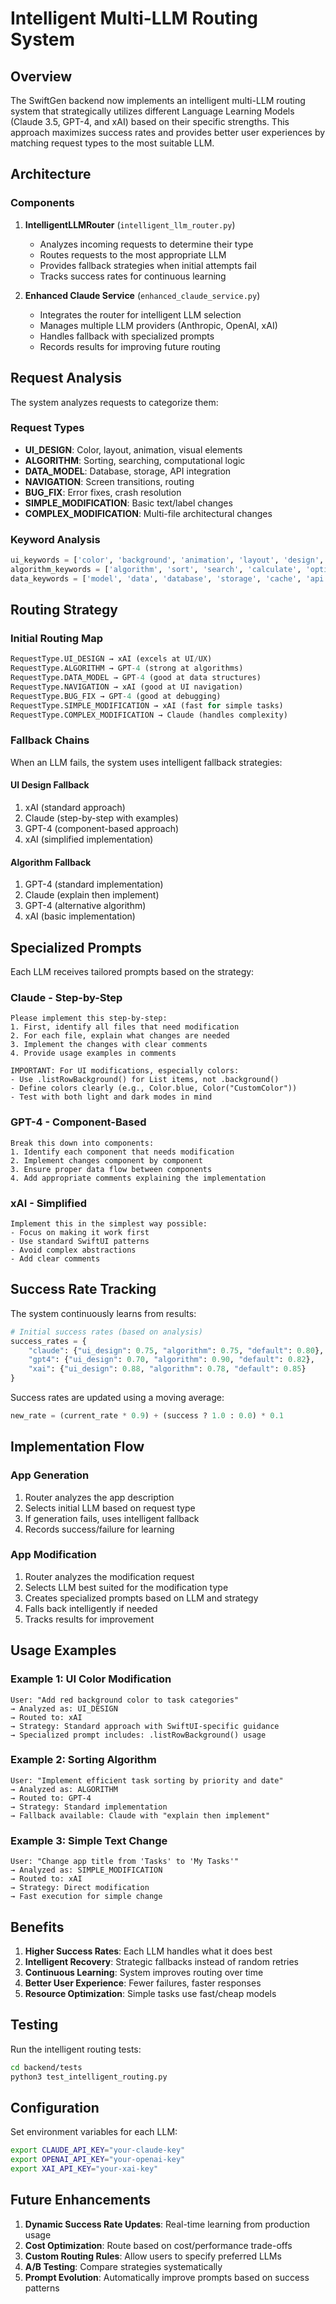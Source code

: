 # Intelligent Multi-LLM Routing System

## Overview

The SwiftGen backend now implements an intelligent multi-LLM routing system that strategically utilizes different Language Learning Models (Claude 3.5, GPT-4, and xAI) based on their specific strengths. This approach maximizes success rates and provides better user experiences by matching request types to the most suitable LLM.

## Architecture

### Components

1. **IntelligentLLMRouter** (`intelligent_llm_router.py`)
   - Analyzes incoming requests to determine their type
   - Routes requests to the most appropriate LLM
   - Provides fallback strategies when initial attempts fail
   - Tracks success rates for continuous learning

2. **Enhanced Claude Service** (`enhanced_claude_service.py`)
   - Integrates the router for intelligent LLM selection
   - Manages multiple LLM providers (Anthropic, OpenAI, xAI)
   - Handles fallback with specialized prompts
   - Records results for improving future routing

## Request Analysis

The system analyzes requests to categorize them:

### Request Types
- **UI_DESIGN**: Color, layout, animation, visual elements
- **ALGORITHM**: Sorting, searching, computational logic
- **DATA_MODEL**: Database, storage, API integration
- **NAVIGATION**: Screen transitions, routing
- **BUG_FIX**: Error fixes, crash resolution
- **SIMPLE_MODIFICATION**: Basic text/label changes
- **COMPLEX_MODIFICATION**: Multi-file architectural changes

### Keyword Analysis
```python
ui_keywords = ['color', 'background', 'animation', 'layout', 'design', 'theme', ...]
algorithm_keywords = ['algorithm', 'sort', 'search', 'calculate', 'optimize', ...]
data_keywords = ['model', 'data', 'database', 'storage', 'cache', 'api', ...]
```

## Routing Strategy

### Initial Routing Map
```python
RequestType.UI_DESIGN → xAI (excels at UI/UX)
RequestType.ALGORITHM → GPT-4 (strong at algorithms)
RequestType.DATA_MODEL → GPT-4 (good at data structures)
RequestType.NAVIGATION → xAI (good at UI navigation)
RequestType.BUG_FIX → GPT-4 (good at debugging)
RequestType.SIMPLE_MODIFICATION → xAI (fast for simple tasks)
RequestType.COMPLEX_MODIFICATION → Claude (handles complexity)
```

### Fallback Chains

When an LLM fails, the system uses intelligent fallback strategies:

#### UI Design Fallback
1. xAI (standard approach)
2. Claude (step-by-step with examples)
3. GPT-4 (component-based approach)
4. xAI (simplified implementation)

#### Algorithm Fallback
1. GPT-4 (standard implementation)
2. Claude (explain then implement)
3. GPT-4 (alternative algorithm)
4. xAI (basic implementation)

## Specialized Prompts

Each LLM receives tailored prompts based on the strategy:

### Claude - Step-by-Step
```
Please implement this step-by-step:
1. First, identify all files that need modification
2. For each file, explain what changes are needed
3. Implement the changes with clear comments
4. Provide usage examples in comments

IMPORTANT: For UI modifications, especially colors:
- Use .listRowBackground() for List items, not .background()
- Define colors clearly (e.g., Color.blue, Color("CustomColor"))
- Test with both light and dark modes in mind
```

### GPT-4 - Component-Based
```
Break this down into components:
1. Identify each component that needs modification
2. Implement changes component by component
3. Ensure proper data flow between components
4. Add appropriate comments explaining the implementation
```

### xAI - Simplified
```
Implement this in the simplest way possible:
- Focus on making it work first
- Use standard SwiftUI patterns
- Avoid complex abstractions
- Add clear comments
```

## Success Rate Tracking

The system continuously learns from results:

```python
# Initial success rates (based on analysis)
success_rates = {
    "claude": {"ui_design": 0.75, "algorithm": 0.75, "default": 0.80},
    "gpt4": {"ui_design": 0.70, "algorithm": 0.90, "default": 0.82},
    "xai": {"ui_design": 0.88, "algorithm": 0.78, "default": 0.85}
}
```

Success rates are updated using a moving average:
```python
new_rate = (current_rate * 0.9) + (success ? 1.0 : 0.0) * 0.1
```

## Implementation Flow

### App Generation
1. Router analyzes the app description
2. Selects initial LLM based on request type
3. If generation fails, uses intelligent fallback
4. Records success/failure for learning

### App Modification
1. Router analyzes the modification request
2. Selects LLM best suited for the modification type
3. Creates specialized prompts based on LLM and strategy
4. Falls back intelligently if needed
5. Tracks results for improvement

## Usage Examples

### Example 1: UI Color Modification
```
User: "Add red background color to task categories"
→ Analyzed as: UI_DESIGN
→ Routed to: xAI
→ Strategy: Standard approach with SwiftUI-specific guidance
→ Specialized prompt includes: .listRowBackground() usage
```

### Example 2: Sorting Algorithm
```
User: "Implement efficient task sorting by priority and date"
→ Analyzed as: ALGORITHM
→ Routed to: GPT-4
→ Strategy: Standard implementation
→ Fallback available: Claude with "explain then implement"
```

### Example 3: Simple Text Change
```
User: "Change app title from 'Tasks' to 'My Tasks'"
→ Analyzed as: SIMPLE_MODIFICATION
→ Routed to: xAI
→ Strategy: Direct modification
→ Fast execution for simple change
```

## Benefits

1. **Higher Success Rates**: Each LLM handles what it does best
2. **Intelligent Recovery**: Strategic fallbacks instead of random retries
3. **Continuous Learning**: System improves routing over time
4. **Better User Experience**: Fewer failures, faster responses
5. **Resource Optimization**: Simple tasks use fast/cheap models

## Testing

Run the intelligent routing tests:
```bash
cd backend/tests
python3 test_intelligent_routing.py
```

## Configuration

Set environment variables for each LLM:
```bash
export CLAUDE_API_KEY="your-claude-key"
export OPENAI_API_KEY="your-openai-key"
export XAI_API_KEY="your-xai-key"
```

## Future Enhancements

1. **Dynamic Success Rate Updates**: Real-time learning from production usage
2. **Cost Optimization**: Route based on cost/performance trade-offs
3. **Custom Routing Rules**: Allow users to specify preferred LLMs
4. **A/B Testing**: Compare strategies systematically
5. **Prompt Evolution**: Automatically improve prompts based on success patterns